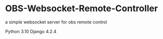 # OBS-Websocket-Remote-Controller

a simple websocket server for obs remote control

Python 3.10
Django 4.2.4